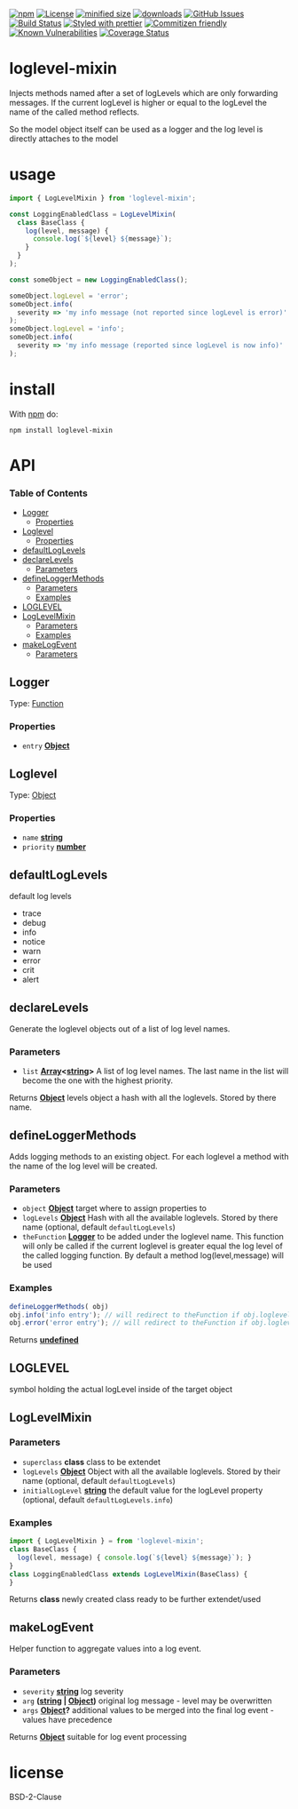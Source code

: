 [![npm](https://img.shields.io/npm/v/loglevel-mixin.svg)](https://www.npmjs.com/package/loglevel-mixin)
[![License](https://img.shields.io/badge/License-BSD%203--Clause-blue.svg)](https://opensource.org/licenses/BSD-3-Clause)
[![minified size](https://badgen.net/bundlephobia/min/loglevel-mixin)](https://bundlephobia.com/result?p=loglevel-mixin)
[![downloads](http://img.shields.io/npm/dm/loglevel-mixin.svg?style=flat-square)](https://npmjs.org/package/loglevel-mixin)
[![GitHub Issues](https://img.shields.io/github/issues/arlac77/loglevel-mixin.svg?style=flat-square)](https://github.com/arlac77/loglevel-mixin/issues)
[![Build Status](https://img.shields.io/endpoint.svg?url=https%3A%2F%2Factions-badge.atrox.dev%2Farlac77%2Floglevel-mixin%2Fbadge\&style=flat)](https://actions-badge.atrox.dev/arlac77/loglevel-mixin/goto)
[![Styled with prettier](https://img.shields.io/badge/styled_with-prettier-ff69b4.svg)](https://github.com/prettier/prettier)
[![Commitizen friendly](https://img.shields.io/badge/commitizen-friendly-brightgreen.svg)](http://commitizen.github.io/cz-cli/)
[![Known Vulnerabilities](https://snyk.io/test/github/arlac77/loglevel-mixin/badge.svg)](https://snyk.io/test/github/arlac77/loglevel-mixin)
[![Coverage Status](https://coveralls.io/repos/arlac77/loglevel-mixin/badge.svg)](https://coveralls.io/github/arlac77/loglevel-mixin)

# loglevel-mixin

Injects methods named after a set of logLevels which are only forwarding messages. If the current logLevel is higher or equal to the logLevel the name of the called method reflects.

So the model object itself can be used as a logger and the log level is directly attaches to the model

# usage

<!-- skip-example -->

```javascript
import { LogLevelMixin } from 'loglevel-mixin';

const LoggingEnabledClass = LogLevelMixin(
  class BaseClass {
    log(level, message) {
      console.log(`${level} ${message}`);
    }
  }
);

const someObject = new LoggingEnabledClass();

someObject.logLevel = 'error';
someObject.info(
  severity => 'my info message (not reported since logLevel is error)'
);
someObject.logLevel = 'info';
someObject.info(
  severity => 'my info message (reported since logLevel is now info)'
);
```

# install

With [npm](http://npmjs.org) do:

```shell
npm install loglevel-mixin
```

# API

<!-- Generated by documentation.js. Update this documentation by updating the source code. -->

### Table of Contents

*   [Logger](#logger)
    *   [Properties](#properties)
*   [Loglevel](#loglevel)
    *   [Properties](#properties-1)
*   [defaultLogLevels](#defaultloglevels)
*   [declareLevels](#declarelevels)
    *   [Parameters](#parameters)
*   [defineLoggerMethods](#defineloggermethods)
    *   [Parameters](#parameters-1)
    *   [Examples](#examples)
*   [LOGLEVEL](#loglevel-1)
*   [LogLevelMixin](#loglevelmixin)
    *   [Parameters](#parameters-2)
    *   [Examples](#examples-1)
*   [makeLogEvent](#makelogevent)
    *   [Parameters](#parameters-3)

## Logger

Type: [Function](https://developer.mozilla.org/docs/Web/JavaScript/Reference/Statements/function)

### Properties

*   `entry` **[Object](https://developer.mozilla.org/docs/Web/JavaScript/Reference/Global_Objects/Object)** 

## Loglevel

Type: [Object](https://developer.mozilla.org/docs/Web/JavaScript/Reference/Global_Objects/Object)

### Properties

*   `name` **[string](https://developer.mozilla.org/docs/Web/JavaScript/Reference/Global_Objects/String)** 
*   `priority` **[number](https://developer.mozilla.org/docs/Web/JavaScript/Reference/Global_Objects/Number)** 

## defaultLogLevels

default log levels

*   trace
*   debug
*   info
*   notice
*   warn
*   error
*   crit
*   alert

## declareLevels

Generate the loglevel objects out of a list of log level names.

### Parameters

*   `list` **[Array](https://developer.mozilla.org/docs/Web/JavaScript/Reference/Global_Objects/Array)<[string](https://developer.mozilla.org/docs/Web/JavaScript/Reference/Global_Objects/String)>** A list of log level names. The last name in the list will become the one with the highest priority.

Returns **[Object](https://developer.mozilla.org/docs/Web/JavaScript/Reference/Global_Objects/Object)** levels object a hash with all the loglevels. Stored by there name.

## defineLoggerMethods

<!-- skip-example -->

Adds logging methods to an existing object.
For each loglevel a method with the name of the log level will be created.

### Parameters

*   `object` **[Object](https://developer.mozilla.org/docs/Web/JavaScript/Reference/Global_Objects/Object)** target where to assign properties to
*   `logLevels` **[Object](https://developer.mozilla.org/docs/Web/JavaScript/Reference/Global_Objects/Object)** Hash with all the available loglevels. Stored by there name (optional, default `defaultLogLevels`)
*   `theFunction` **[Logger](#logger)** to be added under the loglevel name.
    This function will only be called if the current loglevel is greater equal
    the log level of the called logging function.
    By default a method log(level,message) will be used

### Examples

```javascript
defineLoggerMethods( obj)
obj.info('info entry'); // will redirect to theFunction if obj.loglevel is at least info
obj.error('error entry'); // will redirect to theFunction if obj.loglevel is at least error
```

Returns **[undefined](https://developer.mozilla.org/docs/Web/JavaScript/Reference/Global_Objects/undefined)** 

## LOGLEVEL

symbol holding the actual logLevel inside of the target object

## LogLevelMixin

<!-- skip-example -->

### Parameters

*   `superclass` **class** class to be extendet
*   `logLevels` **[Object](https://developer.mozilla.org/docs/Web/JavaScript/Reference/Global_Objects/Object)** Object with all the available loglevels. Stored by their name (optional, default `defaultLogLevels`)
*   `initialLogLevel` **[string](https://developer.mozilla.org/docs/Web/JavaScript/Reference/Global_Objects/String)** the default value for the logLevel property (optional, default `defaultLogLevels.info`)

### Examples

```javascript
import { LogLevelMixin } = from 'loglevel-mixin';
class BaseClass {
  log(level, message) { console.log(`${level} ${message}`); }
}
class LoggingEnabledClass extends LogLevelMixin(BaseClass) {
}
```

Returns **class** newly created class ready to be further extendet/used

## makeLogEvent

Helper function to aggregate values into a log event.

### Parameters

*   `severity` **[string](https://developer.mozilla.org/docs/Web/JavaScript/Reference/Global_Objects/String)** log severity
*   `arg` **([string](https://developer.mozilla.org/docs/Web/JavaScript/Reference/Global_Objects/String) | [Object](https://developer.mozilla.org/docs/Web/JavaScript/Reference/Global_Objects/Object))** original log message - level may be overwritten
*   `args` **[Object](https://developer.mozilla.org/docs/Web/JavaScript/Reference/Global_Objects/Object)?** additional values to be merged into the final log event - values have precedence

Returns **[Object](https://developer.mozilla.org/docs/Web/JavaScript/Reference/Global_Objects/Object)** suitable for log event processing

# license

BSD-2-Clause
